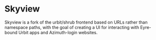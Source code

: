 # Skyview

Skyview is a fork of the urbit/shrub frontend based on URLs rather than namespace paths, with the goal of creating a UI for interacting with Eyre-bound Urbit apps and Azimuth-login websites.
